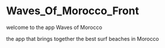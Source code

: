# Waves_Of_Morocco_Front

welcome to the app Waves of Morocco 

the app that brings together the best surf beaches in Morocco
